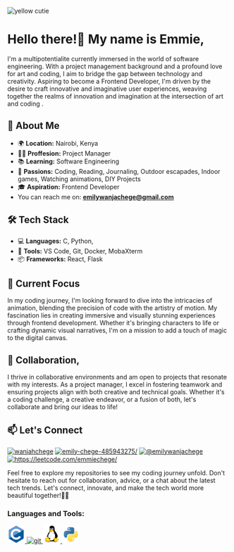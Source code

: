  ![yellow cutie](https://github.com/Emmiechege/Emmiechege/assets/133679989/12cda1be-8b61-4802-b48c-b99266f3f426)

# Hello there!👋 My name is Emmie,

I'm a multipotentialite currently immersed in the world of software engineering. With a project management background and a profound love for art and coding, I aim to bridge the gap between technology and creativity. Aspiring to become a Frontend Developer, I'm driven by the desire to craft innovative and imaginative user experiences, weaving together the realms of innovation and imagination at the intersection of art and coding .

## 🚀 About Me

- 🌍 **Location:** Nairobi, Kenya
- 👩‍💻 **Proffesion:** Project Manager
- 📚 **Learning:** Software Engineering
- 🎨 **Passions:** Coding, Reading, Journaling, Outdoor escapades, Indoor games, Watching animations, DIY Projects
- 🎓 **Aspiration:** Frontend Developer
-  You can reach me on: **emilywanjachege@gmail.com**

## 🛠️ Tech Stack

- 💻 **Languages:** C, Python, 
- 🧰 **Tools:** VS Code, Git, Docker, MobaXterm
- 📦 **Frameworks:** React, Flask

## 🌱 Current Focus

In my coding journey, I'm looking forward to dive into the intricacies of animation, blending the precision of code with the artistry of motion. My fascination lies in creating immersive and visually stunning experiences through frontend development. Whether it's bringing characters to life or crafting dynamic visual narratives, I'm on a mission to add a touch of magic to the digital canvas.

## 🤝 Collaboration,

I thrive in collaborative environments and am open to projects that resonate with my interests. As a project manager, I excel in fostering teamwork and ensuring projects align with both creative and technical goals. Whether it's a coding challenge, a creative endeavor, or a fusion of both, let's collaborate and bring our ideas to life!

## 📫 Let's Connect

<p align="left">
<a href="https://twitter.com/wanjahchege" target="blank"><img align="center" src="https://raw.githubusercontent.com/rahuldkjain/github-profile-readme-generator/master/src/images/icons/Social/twitter.svg" alt="wanjahchege" height="30" width="40" /></a>
<a href="https://linkedin.com/in/emily-chege-485943275/" target="blank"><img align="center" src="https://raw.githubusercontent.com/rahuldkjain/github-profile-readme-generator/master/src/images/icons/Social/linked-in-alt.svg" alt="emily-chege-485943275/" height="30" width="40" /></a>
<a href="https://medium.com/@emilywanjachege" target="blank"><img align="center" src="https://raw.githubusercontent.com/rahuldkjain/github-profile-readme-generator/master/src/images/icons/Social/medium.svg" alt="@emilywanjachege" height="30" width="40" /></a>
<a href="https://www.leetcode.com/https://leetcode.com/emmiechege/" target="blank"><img align="center" src="https://raw.githubusercontent.com/rahuldkjain/github-profile-readme-generator/master/src/images/icons/Social/leet-code.svg" alt="https://leetcode.com/emmiechege/" height="30" width="40" /></a>
</p>

Feel free to explore my repositories to see my coding journey unfold. Don't hesitate to reach out for collaboration, advice, or a chat about the latest tech trends. Let's connect, innovate, and make the tech world more beautiful together!🌟🌟

<h3 align="left">Languages and Tools:</h3>
<p align="left"> <a href="https://www.cprogramming.com/" target="_blank" rel="noreferrer"> <img src="https://raw.githubusercontent.com/devicons/devicon/master/icons/c/c-original.svg" alt="c" width="40" height="40"/> </a> <a href="https://git-scm.com/" target="_blank" rel="noreferrer"> <img src="https://www.vectorlogo.zone/logos/git-scm/git-scm-icon.svg" alt="git" width="40" height="40"/> </a> <a href="https://www.linux.org/" target="_blank" rel="noreferrer"> <img src="https://raw.githubusercontent.com/devicons/devicon/master/icons/linux/linux-original.svg" alt="linux" width="40" height="40"/> </a> <a href="https://www.python.org" target="_blank" rel="noreferrer"> <img src="https://raw.githubusercontent.com/devicons/devicon/master/icons/python/python-original.svg" alt="python" width="40" height="40"/> </a> </p>
